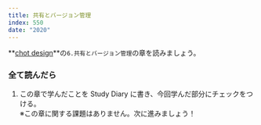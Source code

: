 ```yaml
---
title: 共有とバージョン管理
index: 550
date: "2020"
---
```


**[chot design](https://chot.design/figma-beginner/)**の`6.共有とバージョン管理`の章を読みましょう。

### 全て読んだら

1. この章で学んだことを Study Diary に書き、今回学んだ部分にチェックをつける。  
   ※この章に関する課題はありません。次に進みましょう！
